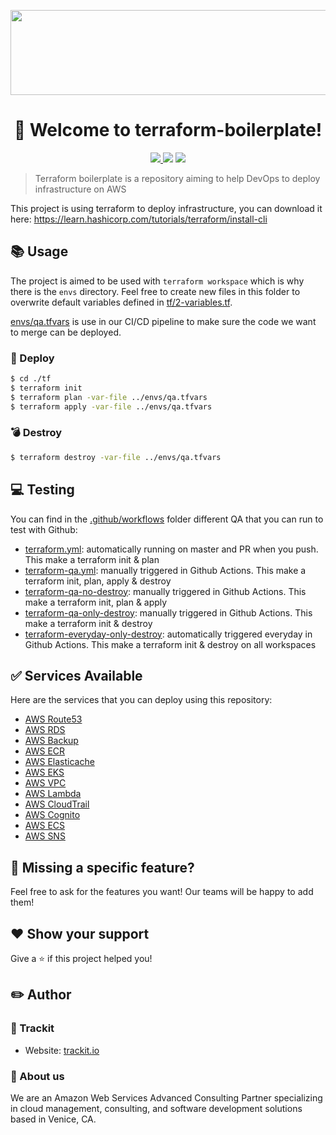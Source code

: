 <p align="center">
  <img width="600" height="136" src="https://i.imgur.com/7miBcAA.png">
</p>

<h1 style="text-align: center">👋 Welcome to terraform-boilerplate!</h1>
<p align="center">
    <a href="https://github.com/trackit/terraform-boilerplate/actions">
        <img src="https://github.com/trackit/terraform-boilerplate/workflows/Terraform/badge.svg">
    </a>
    <img src="https://badgen.net/badge/Open%20Source%20%3F/Yes%21/blue?icon=github">
    <img src="https://www.repostatus.org/badges/latest/active.svg">
</p>

> Terraform boilerplate is a repository aiming to help DevOps to deploy infrastructure on AWS

This project is using terraform to deploy infrastructure, you can download it here: https://learn.hashicorp.com/tutorials/terraform/install-cli

## 📚 Usage

The project is aimed to be used with `terraform workspace` which is why there is the `envs` directory. Feel free to create new files in this folder to overwrite default variables defined in [tf/2-variables.tf](./tf/2-variables.tf).



[envs/qa.tfvars](./envs/qa.tfvars) is use in our CI/CD pipeline to make sure the code we want to merge can be deployed.


### 🚀 Deploy

```sh
$ cd ./tf
$ terraform init
$ terraform plan -var-file ../envs/qa.tfvars
$ terraform apply -var-file ../envs/qa.tfvars
```

### 💣 Destroy

```sh
$ terraform destroy -var-file ../envs/qa.tfvars
```

## 💻 Testing

You can find in the [.github/workflows](./.github/workflows) folder different QA that you can run to test with Github:
- [terraform.yml](./.github/workflows/terraform.yml): automatically running on master and PR when you push. This make a terraform init & plan
- [terraform-qa.yml](./.github/workflows/terraform-qa.yml): manually triggered in Github Actions. This make a terraform init, plan, apply & destroy
- [terraform-qa-no-destroy](./.github/workflows/terraform-qa-no-destroy.yml): manually triggered in Github Actions. This make a terraform init, plan & apply
- [terraform-qa-only-destroy](./.github/workflows/terraform-qa-only-destroy.yml): manually triggered in Github Actions. This make a terraform init & destroy
- [terraform-everyday-only-destroy](./.github/workflows/terraform-everyday-only-destroy.yml): automatically triggered everyday in Github Actions. This make a terraform init & destroy on all workspaces

## ✅ Services Available

Here are the services that you can deploy using this repository:
- [AWS Route53](./tf/route53.tf)
- [AWS RDS](./tf/rds.tf)
- [AWS Backup](./tf/backup.tf)
- [AWS ECR](./tf/ecr.tf)
- [AWS Elasticache](./tf/elasticache.tf)
- [AWS EKS](./tf/eks.tf)
- [AWS VPC](./tf/vpc.tf)
- [AWS Lambda](./tf/lambda.tf)
- [AWS CloudTrail](./tf/cloudtrail.tf)
- [AWS Cognito](./tf/cognito.tf)
- [AWS ECS](./tf/ecs.tf)
- [AWS SNS](./tf/sns.tf)

## 🤝 Missing a specific feature?

Feel free to ask for the features you want! Our teams will be happy to add them!

## ❤️ Show your support

Give a ⭐️ if this project helped you!

## ✏️ Author

### 👤 Trackit
- Website: [trackit.io](www.trackit.io)

### 👥 About us

We are an Amazon Web Services Advanced Consulting Partner specializing in cloud management, consulting, and software development solutions based in Venice, CA.

